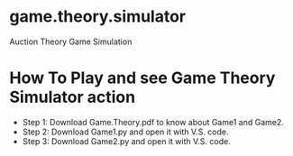 # game.theory.simulator
Auction Theory Game Simulation
# How To Play and see Game Theory Simulator action
 * Step 1: Download Game.Theory.pdf to know about Game1 and Game2.
 * Step 2: Download Game1.py and open it with V.S. code.
 * Step 3: Download Game2.py and open it with V.S. code.
